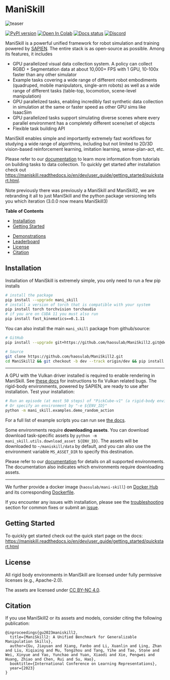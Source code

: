 # ManiSkill

![teaser](figures/teaser_v2.jpg)

[![PyPI version](https://badge.fury.io/py/mani-skill.svg)](https://badge.fury.io/py/mani-skill)
[![Open In Colab](https://colab.research.google.com/assets/colab-badge.svg)](https://colab.research.google.com/github/haosulab/ManiSkill2/blob/main/examples/tutorials/1_quickstart.ipynb)
[![Docs status](https://img.shields.io/badge/docs-passing-brightgreen.svg)](https://maniskill.readthedocs.io/en/dev/)
[![Discord](https://img.shields.io/discord/996566046414753822?logo=discord)](https://discord.gg/x8yUZe5AdN)

ManiSkill is a powerful unified framework for robot simulation and training powered by [SAPIEN](https://sapien.ucsd.edu/). The entire stack is as open-source as possible. Among its features, it includes
- GPU parallelized visual data collection system. A policy can collect RGBD + Segmentation data at about 10,000+ FPS with 1 GPU, 10-100x faster than any other simulator
- Example tasks covering a wide range of different robot embodiments (quadruped, mobile manipulators, single-arm robots) as well as a wide range of different tasks (table-top, locomotion, scene-level manipulation)
- GPU parallelized tasks, enabling incredibly fast synthetic data collection in simulation at the same or faster speed as other GPU sims like IsaacSim
- GPU parallelized tasks support simulating diverse scenes where every parallel environment has a completely different scene/set of objects
- Flexible task building API
<!-- - Evaluate models trained on real-world data in simulation, no robot hardware needed -->

ManiSkill enables simple and importantly extremely fast workflows for studying a wide range of algorithms, including but not limited to 2D/3D vision-based reinforcement learning, imitation learning, sense-plan-act, etc.

Please refer to our [documentation](https://maniskill.readthedocs.io/en/dev/) to learn more information from tutorials on building tasks to data collection. To quickly get started after installation check out https://maniskill.readthedocs.io/en/dev/user_guide/getting_started/quickstart.html.


Note previously there was previously a ManiSkill and ManiSkill2, we are rebranding it all to just ManiSkill and the python package versioning tells you which iteration (3.0.0 now means ManiSkill3)

<!-- There are also hands-on [tutorials](examples/tutorials) (e.g, [quickstart colab tutorial](https://colab.research.google.com/github/haosulab/ManiSkill2/blob/main/examples/tutorials/1_quickstart.ipynb)). -->

**Table of Contents**

- [Installation](#installation)
- [Getting Started](#getting-started)
<!-- - [Reinforcement Learning Example with ManiSkill2-Learn](#reinforcement-learning-example-with-maniskill2-learn) -->
- [Demonstrations](#demonstrations)
- [Leaderboard](#leaderboard)
- [License](#license)
- [Citation](#citation)

## Installation

Installation of ManiSkill is extremely simple, you only need to run a few pip installs

```bash
# install the package
pip install --upgrade mani_skill
# install a version of torch that is compatible with your system
pip install torch torchvision torchaudio
# if you are on CUDA 11 you must also run
pip install fast_kinematics==0.1.11
```

You can also install the main `mani_skill` package from github/source:

```bash
# GitHub
pip install --upgrade git+https://github.com/haosulab/ManiSkill2.git@dev

# Source
git clone https://github.com/haosulab/ManiSkill2.git
cd ManiSkill2 && git checkout -b dev --track origin/dev && pip install -e .
```

---

A GPU with the Vulkan driver installed is required to enable rendering in ManiSkill. See [these docs](https://maniskill.readthedocs.io/en/dev/user_guide/getting_started/installation.html#vulkan) for instructions to fix Vulkan related bugs. The rigid-body environments, powered by SAPIEN, are ready to use after installation. Test your installation:

```bash
# Run an episode (at most 50 steps) of "PickCube-v1" (a rigid-body environment) with random actions
# Or specify an environment by "-e ${ENV_ID}"
python -m mani_skill.examples.demo_random_action
```

For a full list of example scripts you can run see [the docs](https://maniskill.readthedocs.io/en/dev/user_guide/demos/index.html).

Some environments require **downloading assets**. You can download download task-specific assets by `python -m mani_skill.utils.download_asset ${ENV_ID}`. The assets will be downloaded to `~/maniskill/data` by default, and you can also use the environment variable `MS_ASSET_DIR` to specify this destination.

Please refer to our [documentation](https://maniskill.readthedocs.io/en/dev) for details on all supported environments. The documentation also indicates which environments require downloading assets.

---

We further provide a docker image (`haosulab/mani-skill`) on [Docker Hub](https://hub.docker.com/repository/docker/haosulab/mani-skill/general) and its corresponding [Dockerfile](./docker/Dockerfile).

If you encounter any issues with installation, please see the [troubleshooting](https://maniskill.readthedocs.io/en/dev/user_guide/getting_started/installation.html) section for common fixes or submit an [issue](https://github.com/haosulab/ManiSkill2/issues).

## Getting Started

To quickly get started check out the quick start page on the docs: https://maniskill.readthedocs.io/en/dev/user_guide/getting_started/quickstart.html

## License

All rigid body environments in ManiSkill are licensed under fully permissive licenses (e.g., Apache-2.0).

The assets are licensed under [CC BY-NC 4.0](https://creativecommons.org/licenses/by-nc/4.0/legalcode).

## Citation

If you use ManiSkill2 or its assets and models, consider citing the following publication:

```
@inproceedings{gu2023maniskill2,
  title={ManiSkill2: A Unified Benchmark for Generalizable Manipulation Skills},
  author={Gu, Jiayuan and Xiang, Fanbo and Li, Xuanlin and Ling, Zhan and Liu, Xiqiaing and Mu, Tongzhou and Tang, Yihe and Tao, Stone and Wei, Xinyue and Yao, Yunchao and Yuan, Xiaodi and Xie, Pengwei and Huang, Zhiao and Chen, Rui and Su, Hao},
  booktitle={International Conference on Learning Representations},
  year={2023}
}
```
